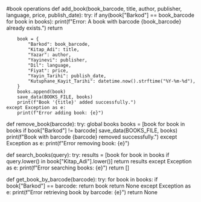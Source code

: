 #book operations
def add_book(book_barcode, title, author, publisher, language, price, publish_date):
    try:
        if any(book["Barkod"] == book_barcode for book in books):
            print(f"Error: A book with barcode {book_barcode} already exists.")
            return

        book = {
            "Barkod": book_barcode,
            "Kitap_Adi": title,
            "Yazar": author,
            "Yayinevi": publisher,
            "Dil": language,
            "Fiyat": price,
            "Yayin_Tarihi": publish_date,
            "Kutuphane_Kayit_Tarihi": datetime.now().strftime("%Y-%m-%d"),
        }
        books.append(book)
        save_data(BOOKS_FILE, books)
        print(f"Book '{title}' added successfully.")
    except Exception as e:
        print(f"Error adding book: {e}")

def remove_book(barcode):
    try:
        global books
        books = [book for book in books if book["Barkod"] != barcode]
        save_data(BOOKS_FILE, books)
        print(f"Book with barcode {barcode} removed successfully.")
    except Exception as e:
        print(f"Error removing book: {e}")

def search_books(query):
    try:
        results = [book for book in books if query.lower() in book["Kitap_Adi"].lower()]
        return results
    except Exception as e:
        print(f"Error searching books: {e}")
        return []

def get_book_by_barcode(barcode):
    try:
        for book in books:
            if book["Barkod"] == barcode:
                return book
        return None
    except Exception as e:
        print(f"Error retrieving book by barcode: {e}")
        return None

